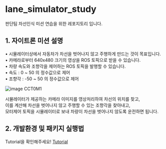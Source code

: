# lane_simulator_study
판단팀 차선인식 미션 연습을 위한 레포지토리 입니다.

## 1. 자이트론 미션 설명

• 시뮬레이터상에서 자동차가 차선을 벗어나지 않고 주행하게 만드는 것이 목표입니다.  
• 카메라로부터 640x480 크기의 영상을 ROS 토픽으로 받을 수 있습니다.  
• 차량 속도와 조향각을 제어하는 ROS 토픽을 발행할 수 있습니다.  
• 속도 : 0 ~ 50 의 정수값으로 제어\
• 조향각 : -50 ~ 50 의 정수값으로 제어

![image CCT0M1](https://user-images.githubusercontent.com/48710703/170824267-8b3ec4ae-9d99-412a-877c-8567e43e5af2.png)  

시뮬레이터가 제공하는 카메라 이미지를 영상처리하여 차선의 위치를 찾고,  
이를 계산해 차선을 벗어나지 않고 주행할 수 있는 조향각을 찾아내고,  
모터제어 토픽을 시뮬레이터로 보내 차량이 차선을 벗어나지 않도록 운전하면 됩니다.  

## 2. 개발환경 및 패키지 실행법
Tutorial을 확인해주세요! [Tutorial](https://github.com/choonghyun-park/lane_simulator_study/blob/main/Tutorial.md)

